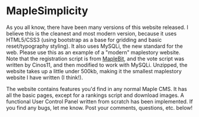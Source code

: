 MapleSimplicity
===============
As you all know, there have been many versions of this website released. I believe this is the cleanest and most modern version, because it uses HTML5/CSS3 (using bootstrap as a base for gridding and basic reset/typography styling). It also uses MySQLi, the new standard for the web. Please use this as an example of a "modern" maplestory website. Note that the registration script is from [MapleBit](https://github.com/greenelfx/MapleBit), and the vote script was written by Cinos11, and then modified to work with MySQLi.
Unzipped, the website takes up a little under 500kb, making it the smallest maplestory website I have written (I think!).

The website contains features you'd find in any normal Maple CMS. It has all the basic pages, except for a rankings script and download images. A functional User Control Panel written from scratch has been implemented. If you find any bugs, let me know. Post your comments, questions, etc. below!
